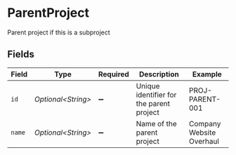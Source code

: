 # ParentProject

Parent project if this is a subproject


## Fields

| Field                                    | Type                                     | Required                                 | Description                              | Example                                  |
| ---------------------------------------- | ---------------------------------------- | ---------------------------------------- | ---------------------------------------- | ---------------------------------------- |
| `id`                                     | *Optional\<String>*                      | :heavy_minus_sign:                       | Unique identifier for the parent project | PROJ-PARENT-001                          |
| `name`                                   | *Optional\<String>*                      | :heavy_minus_sign:                       | Name of the parent project               | Company Website Overhaul                 |
